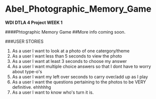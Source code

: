 # Abel_Photographic_Memory_Game
**WDI DTLA 4 Project WEEK 1**

####Phtographic Memory Game
##More info coming soon. 

###USER STORIES

1. As a user I want to look at a photo of one catergory/theme
2. As a user I want less than 5 seconds to view the photo
3. As a user I want at least 3 seconds to choose my answer
4. As a user I want multiple choice answers so that I dont have to worry about type-o's
5. As a user I want my left over seconds to carry over/add up as I play
6. As a user I want the questions pertaining to the photos to be VERY definitive. ehhhhhg 
7. As a user I want to know who's turn it is. 

 


